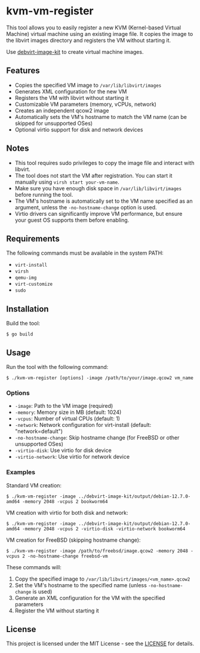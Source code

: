 # kvm-vm-register

This tool allows you to easily register a new KVM (Kernel-based Virtual Machine) virtual machine using an existing image file. It copies the image to the libvirt images directory and registers the VM without starting it.

Use [debvirt-image-kit](https://github.com/zinrai/debvirt-image-kit) to create virtual machine images.

## Features

- Copies the specified VM image to `/var/lib/libvirt/images`
- Generates XML configuration for the new VM
- Registers the VM with libvirt without starting it
- Customizable VM parameters (memory, vCPUs, network)
- Creates an independent qcow2 image
- Automatically sets the VM's hostname to match the VM name (can be skipped for unsupported OSes)
- Optional virtio support for disk and network devices

## Notes

- This tool requires sudo privileges to copy the image file and interact with libvirt.
- The tool does not start the VM after registration. You can start it manually using `virsh start your-vm-name`.
- Make sure you have enough disk space in `/var/lib/libvirt/images` before running the tool.
- The VM's hostname is automatically set to the VM name specified as an argument, unless the `-no-hostname-change` option is used.
- Virtio drivers can significantly improve VM performance, but ensure your guest OS supports them before enabling.

## Requirements

The following commands must be available in the system PATH:

- `virt-install`
- `virsh`
- `qemu-img`
- `virt-customize`
- `sudo`

## Installation

Build the tool:

```
$ go build
```

## Usage

Run the tool with the following command:

```
$ ./kvm-vm-register [options] -image /path/to/your/image.qcow2 vm_name
```

### Options

- `-image`: Path to the VM image (required)
- `-memory`: Memory size in MB (default: 1024)
- `-vcpus`: Number of virtual CPUs (default: 1)
- `-network`: Network configuration for virt-install (default: "network=default")
- `-no-hostname-change`: Skip hostname change (for FreeBSD or other unsupported OSes)
- `-virtio-disk`: Use virtio for disk device
- `-virtio-network`: Use virtio for network device

### Examples

Standard VM creation:
```
$ ./kvm-vm-register -image ../debvirt-image-kit/output/debian-12.7.0-amd64 -memory 2048 -vcpus 2 bookworm64
```

VM creation with virtio for both disk and network:
```
$ ./kvm-vm-register -image ../debvirt-image-kit/output/debian-12.7.0-amd64 -memory 2048 -vcpus 2 -virtio-disk -virtio-network bookworm64
```

VM creation for FreeBSD (skipping hostname change):
```
$ ./kvm-vm-register -image /path/to/freebsd/image.qcow2 -memory 2048 -vcpus 2 -no-hostname-change freebsd-vm
```

These commands will:
1. Copy the specified image to `/var/lib/libvirt/images/<vm_name>.qcow2`
2. Set the VM's hostname to the specified name (unless `-no-hostname-change` is used)
3. Generate an XML configuration for the VM with the specified parameters
4. Register the VM without starting it

## License

This project is licensed under the MIT License - see the [LICENSE](https://opensource.org/license/mit) for details.
